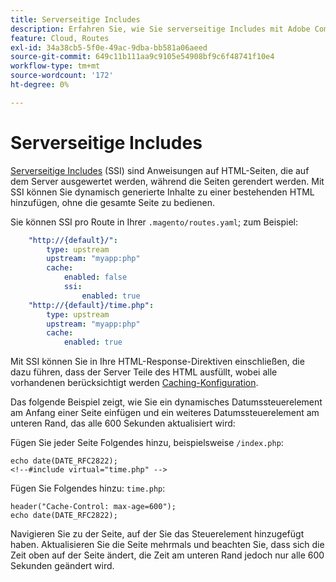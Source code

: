 ```yaml
---
title: Serverseitige Includes
description: Erfahren Sie, wie Sie serverseitige Includes mit Adobe Commerce in der Cloud-Infrastruktur verwenden.
feature: Cloud, Routes
exl-id: 34a38cb5-5f0e-49ac-9dba-bb581a06aeed
source-git-commit: 649c11b111aa9c9105e54908bf9c6f48741f10e4
workflow-type: tm+mt
source-wordcount: '172'
ht-degree: 0%

---
```


# Serverseitige Includes

[Serverseitige Includes](https://nginx.org/en/docs/http/ngx_http_ssi_module.html) (SSI) sind Anweisungen auf HTML-Seiten, die auf dem Server ausgewertet werden, während die Seiten gerendert werden. Mit SSI können Sie dynamisch generierte Inhalte zu einer bestehenden HTML hinzufügen, ohne die gesamte Seite zu bedienen.

Sie können SSI pro Route in Ihrer `.magento/routes.yaml`; zum Beispiel:

```yaml
    "http://{default}/":
        type: upstream
        upstream: "myapp:php"
        cache:
            enabled: false
            ssi:
                enabled: true
    "http://{default}/time.php":
        type: upstream
        upstream: "myapp:php"
        cache:
            enabled: true
```

Mit SSI können Sie in Ihre HTML-Response-Direktiven einschließen, die dazu führen, dass der Server Teile des HTML ausfüllt, wobei alle vorhandenen berücksichtigt werden [Caching-Konfiguration](caching.md).

Das folgende Beispiel zeigt, wie Sie ein dynamisches Datumssteuerelement am Anfang einer Seite einfügen und ein weiteres Datumssteuerelement am unteren Rand, das alle 600 Sekunden aktualisiert wird:

Fügen Sie jeder Seite Folgendes hinzu, beispielsweise `/index.php`:

```php?start_inline=1
echo date(DATE_RFC2822);
<!--#include virtual="time.php" -->
```

Fügen Sie Folgendes hinzu: `time.php`:

```php?start_inline=1
header("Cache-Control: max-age=600");
echo date(DATE_RFC2822);
```

Navigieren Sie zu der Seite, auf der Sie das Steuerelement hinzugefügt haben. Aktualisieren Sie die Seite mehrmals und beachten Sie, dass sich die Zeit oben auf der Seite ändert, die Zeit am unteren Rand jedoch nur alle 600 Sekunden geändert wird.
